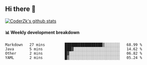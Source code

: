 ## Hi there 👋

[![CoderZk's github stats](https://github-readme-stats.vercel.app/api?username=zhoukuo123&show_icons=true&count_private=true)](https://github.com/anuraghazra/github-readme-stats)

#### :bar_chart: Weekly development breakdown

<!--START_SECTION:waka-->
```text
Markdown   27 mins         █████████████████▒░░░░░░░   68.99 % 
Java       5 mins          ███▓░░░░░░░░░░░░░░░░░░░░░   14.62 % 
Other      2 mins          █▓░░░░░░░░░░░░░░░░░░░░░░░   06.82 % 
YAML       2 mins          █▒░░░░░░░░░░░░░░░░░░░░░░░   05.24 % 
```
<!--END_SECTION:waka-->
